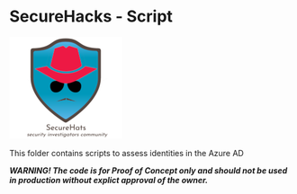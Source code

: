 # SecureHacks - Script

![logo](https://github.com/SecureHats/Sentinel-playground/blob/main/media/securehats-layers-200x.png)

This folder contains scripts to assess identities in the Azure AD

**_WARNING! The code is for Proof of Concept only and should not be used in production without explict approval of the owner._**
